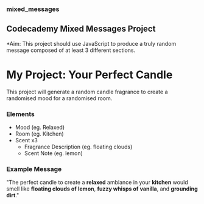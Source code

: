 ### mixed_messages
## Codecademy Mixed Messages Project
*Aim: This project should use JavaScript to produce a truly random message composed of at least 3 different sections.

# My Project: Your Perfect Candle
This project will generate a random candle fragrance to create a randomised mood for a randomised room.

### Elements
 - Mood (eg. Relaxed)
 - Room (eg. Kitchen)
 - Scent x3
    - Fragrance Description (eg. floating clouds)
    - Scent Note (eg. lemon)

### Example Message
"The perfect candle to create a **relaxed** ambiance in your **kitchen** would smell like **floating clouds of** **lemon**, **fuzzy whisps of**  **vanilla**, and **grounding** **dirt**."

